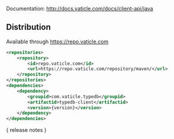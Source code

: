 Documentation: http://docs.vaticle.com/docs/client-api/java

## Distribution

Available through https://repo.vaticle.com

```xml
<repositories>
    <repository>
        <id>repo.vaticle.com</id>
        <url>https://repo.vaticle.com/repository/maven/</url>
    </repository>
</repositories>
<dependencies>
    <dependency>
        <groupid>com.vaticle.typedb</groupid>
        <artifactid>typedb-client</artifactid>
        <version>{version}</version>
    </dependency>
</dependencies>
```

{ release notes }
